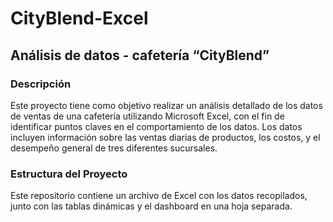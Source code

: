 # CityBlend-Excel

## Análisis de datos - cafetería “CityBlend”

### Descripción 

Este proyecto tiene como objetivo realizar un análisis detallado de los datos de ventas de una cafetería utilizando Microsoft Excel, con el fin de identificar puntos claves en el comportamiento de los datos. Los datos incluyen información sobre las ventas diarias de productos, los costos, y el desempeño general de tres diferentes sucursales.

### Estructura del Proyecto

Este repositorio contiene un archivo de Excel con los datos recopilados, junto con las tablas dinámicas y el dashboard en una hoja separada. 
